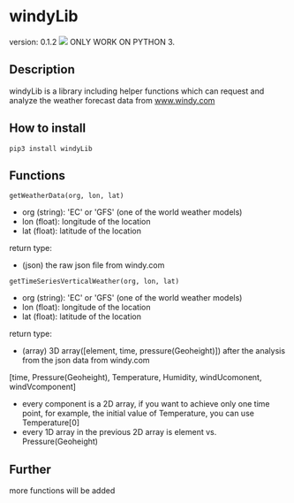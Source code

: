 # windyLib
version: 0.1.2 [![](https://img.shields.io/badge/python-3.5-blue.svg)](https://www.python.org/download/releases/3.5/)
ONLY WORK ON PYTHON 3.
## Description
windyLib is a library including helper functions which can request and analyze the weather forecast data from www.windy.com

## How to install
```
pip3 install windyLib
```

## Functions
```
getWeatherData(org, lon, lat)
```
- org (string): 'EC' or 'GFS' (one of the world weather models)
- lon (float): longitude of the location
- lat (float): latitude of the location

return type:

- (json) the raw json file from windy.com

```
getTimeSeriesVerticalWeather(org, lon, lat)
```
- org (string): 'EC' or 'GFS' (one of the world weather models)
- lon (float): longitude of the location
- lat (float): latitude of the location

return type:

- (array) 3D array([element, time, pressure(Geoheight)]) after the analysis from the json data from windy.com

[time, Pressure(Geoheight), Temperature, Humidity, windUcomonent, windVcomponent]
- every component is a 2D array, if you want to achieve only one time point, for example, the initial value of Temperature, you can use Temperature[0]
- every 1D array in the previous 2D array is element vs. Pressure(Geoheight)
## Further

more functions will be added